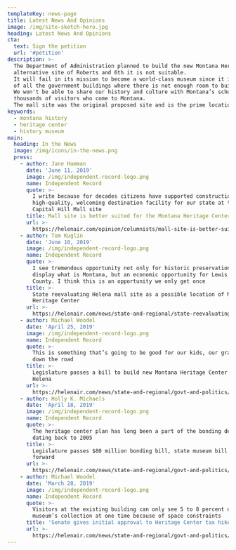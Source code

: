 ```yaml
---
templateKey: news-page
title: Latest News And Opinions
image: /img/site-sketch-hero.jpg
heading: Latest News And Opinions
cta:
  text: Sign the petition
  url: '#petition'
description: >-
  The Department of Administration planned to build the new Montana Heritage Center at the
  alternative site of Roberts and 6th it is not suitable.
  It will fail in its mission to become a world-class museum since it is right in the middle
  of all the government buildings where there is not enough room to build a large museum.
  We won't be able to share our history and culture with Montana’s school children and the
  thousands of visitors who come to Montana.
  The mall site was the original proposed site and is the prime location.
keywords:
  - montana history
  - heritage center
  - history museum
main:
  heading: In the News
  image: /img/icons/in-the-news.png
  press:
    - author: Jane Hamman
      date: 'June 11, 2019'
      image: /img/independent-record-logo.png
      name: Independent Record
      quote: >-
        I write because for decades citizens have supported construction of a
        high-quality, welcoming destination facility for our state at the
        Capital Hill Mall site
      title: Mall site is better suited for the Montana Heritage Center
      url: >-
        https://helenair.com/opinion/columnists/mall-site-is-better-suited-for-montana-heritage-center/article_99977668-1ed1-5a70-b4f0-4c55dae872d9.html
    - author: Tom Kuglin
      date: 'June 10, 2019'
      image: /img/independent-record-logo.png
      name: Independent Record
      quote: >-
        I see tremendous opportunity not only for historic preservation and to
        display what is Montana, but an economic opportunity for Lewis and Clark
        County. I think this is an opportunity we only get once
      title: >-
        State reevaluating Helena mall site as a possible location of Montana
        Heritage Center
      url: >-
        https://helenair.com/news/state-and-regional/state-reevaluating-helena-mall-site-as-possible-location-of-montana/article_1a98bf6e-07e7-592a-886e-42a41eca7405.html
    - author: Michael Woodel
      date: 'April 25, 2019'
      image: /img/independent-record-logo.png
      name: Independent Record
      quote: >-
        This is something that’s going to be good for our kids, our grandkids
        down the road
      title: >-
        Legislature passes a bill to build new Montana Heritage Center in
        Helena
      url: >-
        https://helenair.com/news/state-and-regional/govt-and-politics/legislature-passes-bill-to-build-new-montana-heritage-center-in/article_5534a18e-bab5-5d8f-b175-4bbbdff5c478.html
    - author: Holly K. Michaels
      date: 'April 18, 2019'
      image: /img/independent-record-logo.png
      name: Independent Record
      quote: >-
        The heritage center plan has long been a part of the bonding debate,
        dating back to 2005
      title: >-
        Legislature passes $80 million bonding bill, state museum bill moves
        forward
      url: >-
        https://helenair.com/news/state-and-regional/govt-and-politics/legislature-passes-million-bonding-bill-state-museum-bill-moves-forward/article_3ddbcf68-4294-5606-92ea-ff26ed07c1b9.html
    - author: Michael Woodel
      date: 'March 28, 2019'
      image: /img/independent-record-logo.png
      name: Independent Record
      quote: >-
        Visitors at the existing building can only see 5 to 8 percent of the
        museum’s collection at one time because of space constraints
      title: 'Senate gives initial approval to Heritage Center tax hike '
      url: >-
        https://helenair.com/news/state-and-regional/govt-and-politics/senate-gives-initial-approval-to-heritage-center-tax-hike/article_b4bdf4a0-4ced-5350-8bf5-b0a9e1f47c14.html
---
```



